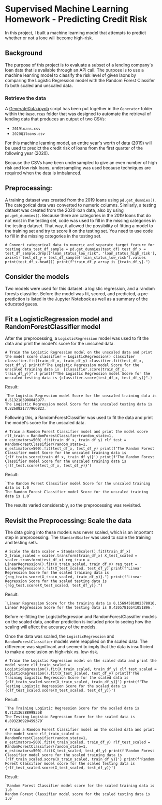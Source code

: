 # Supervised Machine Learning Homework - Predicting Credit Risk

In this project, I built a machine learning model that attempts to predict whether or not a lone will become high-risk. 

## Background

The purpose of this project is to evaluate a subset of a lending company's loan data that is available through an API call.  The purpose is to use a machine leanring model to classify the risk level of given laons by comparing the Logistic Regression model with the Random Forest Classifer fo both scaled and unscaled data.  

### Retrieve the data

A [GenerateData.ipynb](/Resources/Generator/GenerateData.ipynb) script has been put together in the `Generator` folder within the `Resources` folder that was designed to automate the retrieval of lending data that produces an output of two CSVs: 

* `2019loans.csv`
* `2020Q1loans.csv`

For this machine learning model, an entire year's worth of data (2019) will be used to predict the credit risk of loans from the first quarter of the following year (2020).

Because the CSVs have been undersampled to give an even number of high risk and low risk loans, undersampling was used because techniques are required when the data is imbalanced. 

## Preprocessing: 

A training dataset was created from the 2019 loans using `pd.get_dummies()`.  The categorical data was converted to numeric columns. Similarly, a testing dataset was created from the 2020 loan data, also by using `pd.get_dummies()`. Because there are categories in the 2019 loans that do not exist in the testing set, code was used to fill in the missing categories in the testing dataset.  That way, it allowed the possibility of fitting a model to the training set and try to score it on the testing set. You need to use code to fill in the missing categories in the testing set. 

`# Convert categorical data to numeric and separate target feature for testing data
test_df_sample = pd.get_dummies(test_df)
test_df_x = test_df_sample.drop(["loan_status_low_risk", 'loan_status_high_risk'], axis=1)
test_df_y = test_df_sample['loan_status_low_risk'].values
print(test_df_x.head())
print(f"train_df_y array is {train_df_y}.")`


## Consider the models

Two models were used for this dataset: a logistic regression, and a random forests classifier. Before the model was fit, scored, and predicted, a pre-prediction is listed in the Jupyter Notebook as well as a summary of the educated guess. 


## Fit a LogisticRegression model and RandomForestClassifier model

After the preprocessing, a `LogisticRegression` model was used to fit the data and print the model's score for the unscaled data.  

`# Train the Logistic Regression model on the unscaled data and print the model score
classifier = LogisticRegression()
classifier
classifier.fit(train_df_x, train_df_y)
classifier.fit(test_df_x, test_df_y)
print(f"The Logistic Regression model Score for the unscaled training data is  {classifier.score(train_df_x, train_df_y)}".)
print(f"The Logistic Regression model Score for the unscaled testing data is {classifier.score(test_df_x, test_df_y)}".)`


Result:  

    `The Logistic Regression model Score for the unscaled training data is 0.5132183908045977.
    The Logistic Regression model Score for the unscaled testing data is  0.8268821777966823.`


Following this, a RandomForestClassifier was used to fit the data and print the model's score for the unscaled data.


`# Train a Random Forest Classifier model and print the model score
rlf_train = RandomForestClassifier(random_state=1, n_estimators=500).fit(train_df_x, train_df_y)
rlf_test = RandomForestClassifier(random_state=1, n_estimators=500).fit(test_df_x, test_df_y)
print(f'The Random Forest Classifier model Score for the unscaled training data is {rlf_train.score(train_df_x, train_df_y)}')
print(f'The Random Forest Classifier model Score for the unscaled training data is {rlf_test.score(test_df_x, test_df_y)}')`


Result:

    `The Random Forest Classifier model Score for the unscaled training data is 1.0
    The Random Forest Classifier model Score for the unscaled training data is 1.0`


The results varied considerably, so the preprocessing was revisited.

## Revisit the Preprocessing: Scale the data

The data going into these models was never scaled, which is an important step in preprocessing. The `StandardScaler` was used to scale the training and testing sets. 

`# Scale the data
scaler = StandardScaler().fit(train_df_x)
X_train_scaled = scaler.transform(train_df_x)
X_test_scaled = scaler.transform(test_df_x)
reg_train = LinearRegression().fit(X_train_scaled, train_df_y)
reg_test = LinearRegression().fit(X_test_scaled, test_df_y)
print(f"Linear Regression Score for the scaled training data is {reg_train.score(X_train_scaled, train_df_y)}.")
print(f"Linear Regression Score for the scaled testing data is {reg_test.score(X_test_scaled, test_df_y)}.")`


Result:

    `Linear Regression Score for the training data is 0.15694581802378016.
    Linear Regression Score for the testing data is 0.42057816541051896.`


Before re-fitting the LogisticRegression and RandomForestClassifier models on the scaled data, another prediction is included prior to seeing how the scaling will affect the accuracy of the models.  

Once the data was scaled, the `LogisticRegression` and `RandomForestClassifier` models were reapplied on the scaled data. The difference was significant and seemed to imply that the data is insufficient to make a conclusion on high-risk vs. low-risk.

`# Train the Logistic Regression model on the scaled data and print the model score
clf_train_scaled = LogisticRegression().fit(X_train_scaled, train_df_y)
clf_test_scaled = LogisticRegression().fit(X_test_scaled, test_df_y)
print(f'The Training Logistic Regression Score for the scaled data is {clf_train_scaled.score(X_train_scaled, train_df_y)}')
print(f'The Testing Logistic Regression Score for the scaled data is {clf_test_scaled.score(X_test_scaled, test_df_y)}')`


Result:

    `The Training Logistic Regression Score for the scaled data is 0.713136288998358
    The Testing Logistic Regression Score for the scaled data is 0.893236920459379`


`# Train a Random Forest Classifier model on the scaled data and print the model score
rlf_train_scaled = RandomForestClassifier(random_state=1, n_estimators=500).fit(X_train_scaled, train_df_y)
rlf_test_scaled = RandomForestClassifier(random_state=1, n_estimators=500).fit(X_test_scaled, test_df_y)
print(f'Random Forest Classifier model score for the scaled training data is {rlf_train_scaled.score(X_train_scaled, train_df_y)}')
print(f'Random Forest Classifier model score for the scaled testing data is {rlf_test_scaled.score(X_test_scaled, test_df_y)}')`


Result:

    `Random Forest Classifier model score for the scaled training data is 1.0
    Random Forest Classifier model score for the scaled testing data is 1.0`